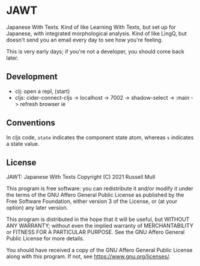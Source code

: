 # JAWT

Japanese With Texts. Kind of like Learning With Texts, but set up for
Japanese, with integrated morphological analysis. Kind of like LingQ,
but doesn't send you an email every day to see how you're feeling.

This is very early days; if you're not a developer, you should come
back later.

## Development
- clj: open a repl, (start)
- cljs: cider-connect-cljs -> localhost -> 7002 -> shadow-select -> :main -> refresh browser
ie

## Conventions
In cljs code, `state` indicates the component state atom, whereas `s`
indicates a state value.

## License
JAWT: Japanese With Texts
Copyright (C) 2021 Russell Mull

This program is free software: you can redistribute it and/or modify
it under the terms of the GNU Affero General Public License as
published by the Free Software Foundation, either version 3 of the
License, or (at your option) any later version.

This program is distributed in the hope that it will be useful,
but WITHOUT ANY WARRANTY; without even the implied warranty of
MERCHANTABILITY or FITNESS FOR A PARTICULAR PURPOSE.  See the
GNU Affero General Public License for more details.

You should have received a copy of the GNU Affero General Public License
along with this program.  If not, see <https://www.gnu.org/licenses/>.
